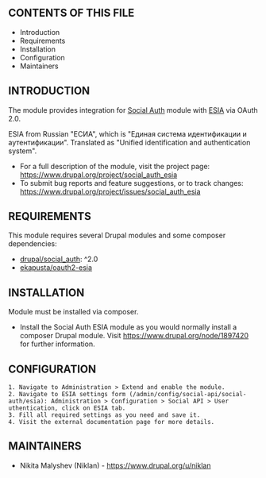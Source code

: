 CONTENTS OF THIS FILE
---------------------

 * Introduction
 * Requirements
 * Installation
 * Configuration
 * Maintainers


INTRODUCTION
------------

The module provides integration for <a href="https://www.drupal.org/project/social_auth">Social Auth</a> module with <a href="https://esia.gosuslugi.ru">ESIA</a> via OAuth 2.0.

ESIA from Russian "ЕСИА", which is "Единая система идентификации и аутентификации". Translated as "Unified identification and authentication system".

 * For a full description of the module, visit the project page:
   https://www.drupal.org/project/social_auth_esia
 * To submit bug reports and feature suggestions, or to track changes:
   https://www.drupal.org/project/issues/social_auth_esia


REQUIREMENTS
------------

This module requires several Drupal modules and some composer dependencies:

 * [drupal/social_auth]\: ^2.0
 * [ekapusta/oauth2-esia]

INSTALLATION
------------

Module must be installed via composer.

 * Install the Social Auth ESIA module as you would normally install a composer
   Drupal module. Visit https://www.drupal.org/node/1897420 for further
   information.


CONFIGURATION
-------------

    1. Navigate to Administration > Extend and enable the module.
    2. Navigate to ESIA settings form (/admin/config/social-api/social-auth/esia): Administration > Configuration > Social API > User uthentication, click on ESIA tab.
    3. Fill all required settings as you need and save it.
    4. Visit the external documentation page for more details.


MAINTAINERS
-----------

 * Nikita Malyshev (Niklan) - https://www.drupal.org/u/niklan

[Social Auth]: https://www.drupal.org/project/social_auth
[ESIA]: https://esia.gosuslugi.ru
[ekapusta/oauth2-esia]: https://packagist.org/packages/ekapusta/oauth2-esia
[drupal/social_auth]: https://www.drupal.org/project/social_auth
